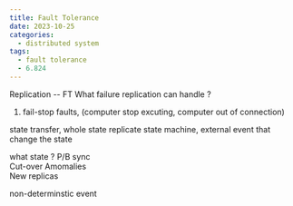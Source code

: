 ```yaml
---
title: Fault Tolerance
date: 2023-10-25
categories:
  - distributed system
tags:
  - fault tolerance
  - 6.824
---
```


Replication -- FT
What failure replication can handle ?
1. fail-stop faults, (computer stop excuting, computer out of connection)


state transfer,  whole state
replicate state machine, external event that change the state

what state ?
P/B sync  
Cut-over
Amomalies  
New replicas

non-determinstic event 